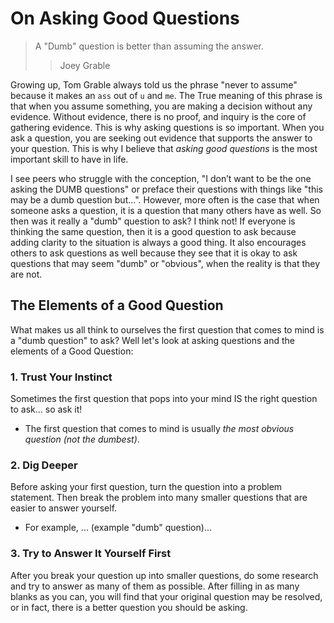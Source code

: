# On Asking Good Questions

> A "Dumb" question is better than assuming the answer.
>
> > Joey Grable

Growing up, Tom Grable always told us the phrase "never to assume" because it makes an `ass` out of `u` and `me`. The True meaning of this phrase is that when you assume something, you are making a decision without any evidence. Without evidence, there is no proof, and inquiry is the core of gathering evidence. This is why asking questions is so important. When you ask a question, you are seeking out evidence that supports the answer to your question. This is why I believe that _asking good questions_ is the most important skill to have in life.

I see peers who struggle with the conception, "I don’t want to be the one asking the DUMB questions" or preface their questions with things like "this may be a dumb question but...". However, more often is the case that when someone asks a question, it is a question that many others have as well. So then was it really a "dumb" question to ask? I think not! If everyone is thinking the same question, then it is a good question to ask because adding clarity to the situation is always a good thing. It also encourages others to ask questions as well because they see that it is okay to ask questions that may seem "dumb" or "obvious", when the reality is that they are not.

## The Elements of a Good Question

What makes us all think to ourselves the first question that comes to mind is a "dumb question" to ask? Well let's look at asking questions and the elements of a Good Question:

### 1. Trust Your Instinct

Sometimes the first question that pops into your mind IS the right question to ask... so ask it!

- The first question that comes to mind is usually _the most obvious question (not the dumbest)_.

### 2. Dig Deeper

Before asking your first question, turn the question into a problem statement. Then break the problem into many smaller questions that are easier to answer yourself.

- For example, ... (example "dumb" question)...

### 3. Try to Answer It Yourself First

After you break your question up into smaller questions, do some research and try to answer as many of them as possible. After filling in as many blanks as you can, you will find that your original question may be resolved, or in fact, there is a better question you should be asking.
